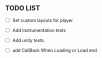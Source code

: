 ## TODO LIST ##
* [ ] Set custom layouts for player.
* [ ] Add Instrumentation tests
* [ ] Add unity tests.
* [ ] add CallBack When Loading or Load end 



